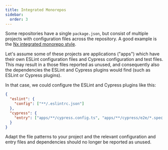 ```yaml
---
title: Integrated Monorepos
sidebar:
  order: 3
---
```


Some repositories have a single `package.json`, but consist of multiple projects
with configuration files across the repository. A good example is the [Nx
integrated monorepo style][1].

Let's assume some of these projects are applications ("apps") which have their
own ESLint configuration files and Cypress configuration and test files. This
may result in a those files reported as unused, and consequently also the
dependencies the ESLint and Cypress plugins would find (such as ESLint or
Cypress plugins).

In that case, we could configure the ESLint and Cypress plugins like this:

```json title="knip.json"
{
  "eslint": {
    "config": ["**/.eslintrc.json"]
  },
  "cypress": {
    "entry": ["apps/**/cypress.config.ts", "apps/**/cypress/e2e/*.spec.ts"]
  }
}
```

Adapt the file patterns to your project and the relevant configuration and entry
files and dependencies should no longer be reported as unused.

[1]: https://nx.dev/getting-started/tutorials/integrated-repo-tutorial
